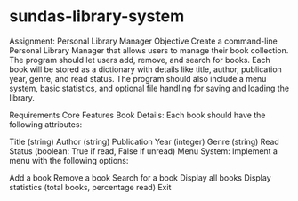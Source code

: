 # sundas-library-system
Assignment: Personal Library Manager
Objective
Create a command-line Personal Library Manager that allows users to manage their book collection. The program should let users add, remove, and search for books. Each book will be stored as a dictionary with details like title, author, publication year, genre, and read status. The program should also include a menu system, basic statistics, and optional file handling for saving and loading the library.

Requirements
Core Features
Book Details: Each book should have the following attributes:

Title (string)
Author (string)
Publication Year (integer)
Genre (string)
Read Status (boolean: True if read, False if unread)
Menu System: Implement a menu with the following options:

Add a book
Remove a book
Search for a book
Display all books
Display statistics (total books, percentage read)
Exit
